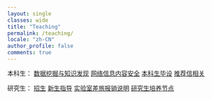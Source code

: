 ```yaml
---
layout: single
classes: wide
title: "Teaching"
permalink: /teaching/
locale: "zh-CN"
author_profile: false
comments: true
---
```


本科生： [数据挖掘与知识发现](https://XMUDM.github.io/teaching/kdd) [网络信息内容安全](https://XMUDM.github.io/teaching/ml)  [本科生毕设](https://XMUDM.github.io/teaching/thesis) [推荐信相关](https://XMUDM.github.io/teaching/RL)

研究生： [招生](https://XMUDM.github.io/teaching/recruit) [新生指导](https://XMUDM.github.io/teaching/orientation) [实验室差旅报销说明](https://XMUDM.github.io/teaching/reimbursement) [研究生培养节点](https://XMUDM.github.io/teaching/plan)

